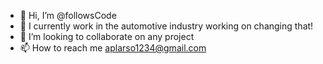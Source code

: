 - 👋 Hi, I’m @followsCode
- 🌱 I currently work in the automotive industry working on changing that!
- 💞️ I’m looking to collaborate on any project
- 📫 How to reach me aplarso1234@gmail.com

<!---
followsCode/followsCode is a ✨ special ✨ repository because its `README.md` (this file) appears on your GitHub profile.
You can click the Preview link to take a look at your changes.
--->
